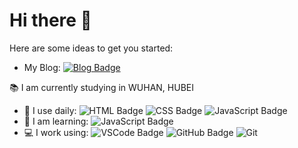 # Hi there 👋

Here are some ideas to get you started:

- My Blog: [![Blog Badge](https://img.shields.io/badge/Blog-blog.iuiun.com-green)](https://blog.iuiun.com)

:books: I am currently studying in WUHAN, HUBEI

- :office: I use daily: ![HTML Badge](https://img.shields.io/badge/-HTML-orange?style=plastic&logo=HTML5) ![CSS Badge](https://img.shields.io/badge/-CSS-blue?style=plastic&logo=css3) ![JavaScript Badge](https://img.shields.io/badge/-JavaScript-black?style=plastic&logo=javascript)
- :memo: I am learning: ![JavaScript Badge](https://img.shields.io/badge/-JavaScript-black?style=plastic&logo=javascript)
- :computer: I work using: ![VSCode Badge](https://img.shields.io/badge/-VS%20Code-007ACC?style=plastic&logo=visual-studio-code)  ![GitHub Badge](https://img.shields.io/badge/-GitHub-181717?style=plastic&logo=github) ![Git](https://img.shields.io/badge/-Git-black?style=plastic&logo=git)

<!--
**bzirs/bzirs** is a ✨ _special_ ✨ repository because its `README.md` (this file) appears on your GitHub profile.
Here are some ideas to get you started:
- 🔭 I’m currently working on ...
- 🌱 I’m currently learning ...
- 👯 I’m looking to collaborate on ...
- 🤔 I’m looking for help with ...
- 💬 Ask me about ...
- 📫 How to reach me: ...
- 😄 Pronouns: ...
- ⚡ Fun fact: ...
-->
